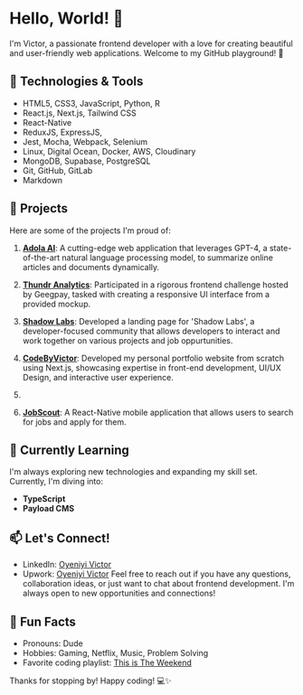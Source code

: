 # Hello, World! 👋

I'm Victor, a passionate frontend developer with a love for creating beautiful and user-friendly web applications. Welcome to my GitHub playground! 🚀

## 🔧 Technologies & Tools

- HTML5, CSS3, JavaScript, Python, R
- React.js, Next.js, Tailwind CSS
- React-Native
- ReduxJS, ExpressJS,
- Jest, Mocha, Webpack, Selenium
- Linux, Digital Ocean, Docker, AWS, Cloudinary
- MongoDB, Supabase, PostgreSQL
- Git, GitHub, GitLab
- Markdown


## 🚀 Projects

Here are some of the projects I'm proud of:

1. [**Adola AI**](https://adolaai.netlify.app/): A cutting-edge web application that leverages GPT-4, a state-of-the-art natural language processing model, to summarize online articles and documents dynamically.

2. [**Thundr Analytics**](https://adolaai.netlify.app/): Participated in a rigorous frontend challenge hosted by Geegpay, tasked with creating a responsive UI interface from a provided mockup.

2. [**Shadow Labs**](https://shadow-labs-nine.vercel.app): Developed a landing page for 'Shadow Labs', a developer-focused community that allows developers to interact and work together on various projects and job oppurtunities.

3. [**CodeByVictor**](https://mynewportfolio-dusky.vercel.app): Developed my personal portfolio website from scratch using Next.js, showcasing expertise in front-end development, UI/UX Design, and interactive user experience.
4. 
5. [**JobScout**](https://expo.dev/@victor266/jobng?serviceType=classic&distribution=expo-go): A React-Native mobile application that allows users to search for jobs and apply for them.


## 🌱 Currently Learning

I'm always exploring new technologies and expanding my skill set. Currently, I'm diving into:

- **TypeScript**
- **Payload CMS**

## 📫 Let's Connect!

- LinkedIn: [Oyeniyi Victor](https://www.linkedin.com/in/quantumui/)
- Upwork: [Oyeniyi Victor](https://www.upwork.com/freelancers/~01171c80fa0b139215)
Feel free to reach out if you have any questions, collaboration ideas, or just want to chat about frontend development. I'm always open to new opportunities and connections!

## 🎨 Fun Facts

- Pronouns: Dude
- Hobbies: Gaming, Netflix, Music, Problem Solving
- Favorite coding playlist: [This is The Weekend](https://open.spotify.com/playlist/37i9dQZF1DX6bnzK9KPvrz?si=2b1791b9dbff402a)

Thanks for stopping by! Happy coding! 💻✨
